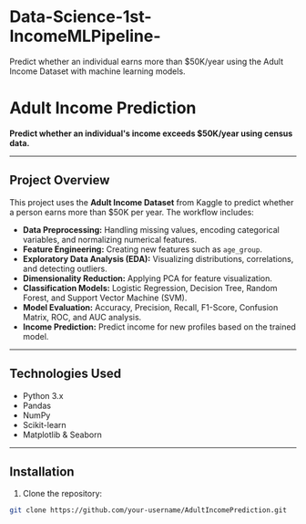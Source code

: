 # Data-Science-1st-IncomeMLPipeline-
Predict whether an individual earns more than $50K/year using the Adult Income Dataset with machine learning models.
# Adult Income Prediction

**Predict whether an individual's income exceeds $50K/year using census data.**

---

## Project Overview
This project uses the **Adult Income Dataset** from Kaggle to predict whether a person earns more than $50K per year. The workflow includes:

- **Data Preprocessing:** Handling missing values, encoding categorical variables, and normalizing numerical features.
- **Feature Engineering:** Creating new features such as `age_group`.
- **Exploratory Data Analysis (EDA):** Visualizing distributions, correlations, and detecting outliers.
- **Dimensionality Reduction:** Applying PCA for feature visualization.
- **Classification Models:** Logistic Regression, Decision Tree, Random Forest, and Support Vector Machine (SVM).
- **Model Evaluation:** Accuracy, Precision, Recall, F1-Score, Confusion Matrix, ROC, and AUC analysis.
- **Income Prediction:** Predict income for new profiles based on the trained model.

---

## Technologies Used
- Python 3.x
- Pandas
- NumPy
- Scikit-learn
- Matplotlib & Seaborn

---

## Installation
1. Clone the repository:
```bash
git clone https://github.com/your-username/AdultIncomePrediction.git
